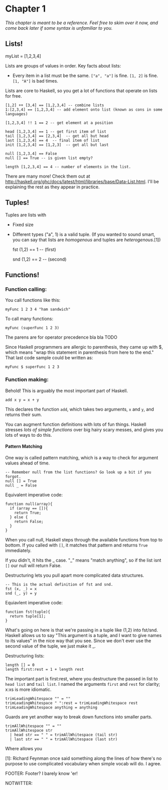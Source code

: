 # Chapter 1

*This chapter is meant to be a reference. Feel free to skim over it now, and come back later if some syntax is unfamiliar to you.*

## Lists!

myList = [1,2,3,4]

Lists are groups of values in order. Key facts about lists:

* Every item in a list must be the same. `["a", "a"]` is fine. `[1, 2]` is fine. `[1, "A"]` is bad times.

Lists are core to Haskell, so you get a lot of functions that operate on lists for free.

    [1,2] ++ [3,4] == [1,2,3,4] -- combine lists
    1:[2,3,4] == [1,2,3,4] -- add element onto list (known as cons in some languages)

    [1,2,3,4] !! 1 == 2 -- get element at a position

    head [1,2,3,4] == 1 -- get first item of list
    tail [1,2,3,4] == [2,3,4]  -- get all but head
    last [1,2,3,4] == 4  -- final item of list
    init [1,2,3,4] == [1,2,3]  -- get all but last

    null [1,2,3,4] == False
    null [] == True -- is given list empty?

    length [1,2,3,4] == 4 -- number of elements in the list.

There are many more! Check them out at http://haskell.org/ghc/docs/latest/html/libraries/base/Data-List.html. I'll be explaining the rest as they appear in practice.

## Tuples!

Tuples are lists with

* Fixed size
* Different types ("a", 1) is a valid tuple. (If you wanted to sound smart, you can say that lists are <em>homogenous</em> and tuples are <em>heterogenous</em>.[1])


    fst (1,2) == 1 -- (first)

    snd (1,2) == 2 -- (second)

## Functions!

### Function calling:

You call functions like this:

    myFunc 1 2 3 4 "ham sandwich"

To call many functions:

    myFunc (superFunc 1 2 3)

The parens are for operator precedence bla bla TODO

Since Haskell programmers are allergic to parenthesis, they came up with $, which means "wrap this statement in parenthesis from here to the end." That last code sample could be written as:

    myFunc $ superFunc 1 2 3

### Function making:

Behold! This is arguably the most important part of Haskell.

    add x y = x + y

This declares the function `add`, which takes two arguments, `x` and `y`, and returns their sum.

You can augment function definitions with lots of fun things. Haskell stresses *lots of simple functions* over big hairy scary messes, and gives you lots of ways to do this.

#### Pattern Matching

One way is called pattern matching, which is a way to check for argument values ahead of time.

    -- Remember null from the list functions? Go look up a bit if you forgot.
    null [] = True
    null _ = False

Equivalent imperative code:

    function null(array){
      if (array == []){
        return True;
      } else {
        return False;
      }
    }

When you call null, Haskell steps through the available functions from top to bottom. If you called with `[]`, it matches that pattern and returns `True` immediately. 

If you didn't, it hits the _ case. "_" means "match anything", so if the list isnt `[]` our null will return False.

Destructuring lets you pull apart more complicated data structures.

    -- This is the actual definition of fst and snd.
    fst (x, _) = x
    snd (_, y) = y

Equiavlent imperative code:

    function fst(tuple){
      return tuple[1];
    }

What's going on here is that we're passing in a tuple like (1,2) into fst/snd. Haskell allows us to say "This argument is a tuple, and I want to give names to its values" in the nice way that you see. Since we don't ever use the second value of the tuple, we just make it _.

Destructuring lists:

    length [] = 0
    length first:rest = 1 + length rest

The important part is first:rest, where you destructure the passed in list to `head list` and `tail list`. I named the arguments `first` and `rest` for clarity; x:xs is more idiomatic.

    trimLeadingWhitespace "" = ""
    trimLeadingWhitespace " ":rest = trimLeadingWhitespace rest
    trimLeadingWhitespace anything = anything

Guards are yet another way to break down functions into smaller parts.

    trimAllWhitespace "" = ""
    trimAllWhitespace str 
      | head str == " " = trimAllWhitespace (tail str)
      | last str == " " = trimAllWhitespace (last str)



Where allows you 


[1]: Richard Feynman once said something along the lines of how there's no purpose to use complicated vocabulary when simple vocab will do. I agree.


FOOTER:
Footer? I barely know 'er!

NOTWITTER:
